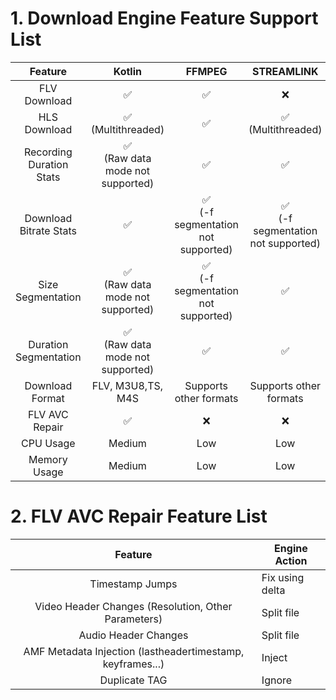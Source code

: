 # 1. Download Engine Feature Support List

|         Feature          |                 Kotlin                  |                   FFMPEG                   |                STREAMLINK                |
|:------------------------:|:---------------------------------------:|:------------------------------------------:|:----------------------------------------:|
|       FLV Download       |                    ✅                    |                     ✅                      |                    ❌                     |
|       HLS Download       |         ✅ <br/>(Multithreaded)          |                     ✅                      |          ✅ <br/>(Multithreaded)          |
| Recording Duration Stats | ✅    <br/>(Raw data mode not supported) |                     ✅                      |                    ✅                     |
|  Download Bitrate Stats  |                    ✅                    |  ✅   <br/>(-f segmentation not supported)  | ✅   <br/>(-f segmentation not supported) |
|    Size Segmentation     |  ✅ <br/>(Raw data mode not supported)   | ✅     <br/>(-f segmentation not supported) |                    ✅                     |
|  Duration Segmentation   |  ✅  <br/>(Raw data mode not supported)  |                     ✅                      |                    ✅                     | |
|     Download Format      |            FLV, M3U8,TS, M4S            |           Supports other formats           |          Supports other formats          |
|      FLV AVC Repair      |                    ✅                    |                     ❌                      |                    ❌                     |
|        CPU Usage         |                 Medium                  |                    Low                     |                   Low                    |
|       Memory Usage       |                 Medium                  |                    Low                     |                   Low                    |

# 2. FLV AVC Repair Feature List

|                          Feature                           | Engine Action   |
|:----------------------------------------------------------:|-----------------|
|                      Timestamp Jumps                       | Fix using delta |
|    Video Header Changes (Resolution, Other Parameters)     | Split file      |
|                    Audio Header Changes                    | Split file      |
| AMF Metadata Injection (lastheadertimestamp, keyframes...) | Inject          |
|                       Duplicate TAG                        | Ignore          |